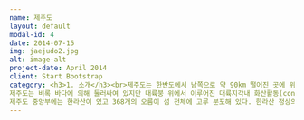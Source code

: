 ```yaml
---
name: 제주도
layout: default
modal-id: 4
date: 2014-07-15
img: jaejudo2.jpg
alt: image-alt
project-date: April 2014
client: Start Bootstrap
category: <h3>1. 소개</h3><br>제주도는 한반도에서 남쪽으로 약 90km 떨어진 곳에 위치하며, 한라산(해발 1,950m)을 중심으로 남남서-북북동의 장축(약 73km)과 약 41km의 폭을 지닌 타원형의 본섬과 8개의 유인도로 이루어져 있다. 제주도의 면적은 1,847km2 으로, 휴양지로 유명한 화산섬인 태평양의 하와이섬(Big Island)과 대서양의 테너리페 카나리섬(Tenerife Canary Island)의 면적에 비해 각각 18%, 90%의 크기이다.<br>
제주도는 비록 바다에 의해 둘러싸여 있지만 대륙붕 위에서 이루어진 대륙지각내 화산활동(continental intraplate volcanism)에 의해 만들어진 화산섬이기 때문에, 그 지질학적인 특징은 울릉도, 독도, 그리고 다른 해양 화산도(예, 하와이섬)와는 근본적인 차이를 지닌다.<br>
제주도 중앙부에는 한라산이 있고 368개의 오름이 섬 전체에 고루 분포해 있다. 한라산 정상의 백록담은 화구로서 지름이 575m이고 깊이가 100m이다. 제주도는 동북동 방향으로 신장된 타원형의 형태를 이루며, 한라산을 정점으로 가운데가 볼록한 형태를 하고 있다. 제주도를 멀리서 보면 서쪽과 동쪽은 완만하고, 한라산에서 제주시와 서귀포시 쪽으로는 험준하다. 서쪽과 동쪽의 완만한 저지대 지역에는 파호이호이 용암이 굳어서 된 암석이, 북쪽과 남쪽 지역에는 아아 용암이 굳어서 된 암석이 주로 분포한다.<br><br><br><h3>2. 위치</h3><br><P align><img src="제주도위치.png"></P>한반도에서 남쪽으로 약 90km 떨어진 곳에 위치하고 있다.<br><br><h3>3. 여행지</h3><br><img src="성산일출봉.png"><br><h4>" 성산일출봉 "</h4><br>조선 왕조의 법궁, 조선의 중심지인 경복궁은 조선시대에 만들어진 다섯 개의 궁궐 중 첫번째로 만들어진 곳으로 조선 왕조의 법궁이다.<br> 한양을 도읍으로 정한 후 종묘, 성곽과 사대문, 궁궐 등을 짓기 시작하는데 1394년 공사를 싲가해 이듬해인 1395년에 경복궁을 완성한다. '큰 복을 누리라'는 뜻으로 가진 '경복'이라는 이름은 정도전이 지은 것이다.<br> 왕자의 난 등이 일어나면서 다시 개경으로 천도하는 등 조선 초기 혼란한 정치 상황 속에서 경복궁은 궁궐로서 그 역할을 제대로 못하다가 세종 때에 이르러 정치 상황이 안정되고 비로소 이 곳이 조선왕조의 중심지로 역할을 하게 된다. <br><br><br><br><P align><img src="쇠소깍.png"></P><br><h4>" 반포대교 "</h4><br>서울특별시 용산구 서빙고동과 서초구 반포동을 잇는 다리인데 한국 최초의 2층 교량으로 1층은 홍수가 났을 떄 물에 잠기도록 설계된 잠수교이고, 2층이 반포대교이다. 잠수교는 1975년 9월에 착공해 이듬해 7월 15일 완공하였고, 반포대교는 1980년 1월에 착공해 1982년 6월 25일 완공하였다. <br><br><br><br><img src="아쿠아플라넷.png"><br><h4>" 청계천 "</h4><br>서울의 한복판인 종로구와 중구와의 경계를 흐르는 하천으로, 길이 10.84km, 유역면적 59.83㎢이다. 북악산·인왕산·남산 등으로 둘러싸인 서울 분지의 모든 물이 여기에 모여 동쪽으로 흐르다가 왕십리 밖 살곶이다리(箭串橋) 근처에서 중랑천(中浪川)과 합쳐 서쪽으로 흐름을 바꾸어 한강으로 빠진다. 본래의 명칭은 '개천(開川)'이었다.<br><br><br><br><img src="협재해수욕장.png"><br><h4>" 서울남산 "</h4><br>서울특별시 중구와 용산구 경계에 있는 산<br>높이 265.2m. 대부분 화강암으로 구성되어 있다. 북쪽의 북악산, 동쪽의 낙산(駱山), 서쪽의 인왕산(仁旺山)과 함께 서울 중앙부를 둘러싸고 있다. 목멱산(木覓山)·종남산(終南山)·인경산(仁慶山 또는 引慶山)·열경산(列慶山)·마뫼 등으로도 불렸으나, 주로 목멱산이라 하였다. <br><br><br><br><br><h3>4. 먹거리</h3><br><br><img src="빨간집 매운오돌뼈.png"><br>빨간집 매운오돌뼈<br><br><br><img src="자매국수.png"><br>자매국수<br><br><br><img src="해물뚝배기.png"><br>해물뚝배기<br><br><br><img src="빅버거.png"><br>빅버<br>
---
```


